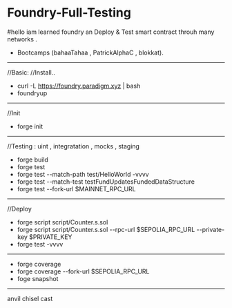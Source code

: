 # Foundry-Full-Testing
#hello 
iam learned foundry an Deploy & Test smart contract throuh many networks .
-  Bootcamps (bahaaTahaa , PatrickAlphaC , blokkat).

--------------------------------------

//Basic:
//Install..
-  curl -L https://foundry.paradigm.xyz | bash
-  foundryup

-------------------------------
 //Init
 - forge init

-------------------------------
 //Testing :  uint , integratation ,  mocks , staging
 
-  forge build
-  forge test
-  forge test --match-path test/HelloWorld -vvvv
-  forge test --match-test testFundUpdatesFundedDataStructure
-  forge test --fork-url $MAINNET_RPC_URL
--------------------------
//Deploy

-  forge script  script/Counter.s.sol
-  forge script  script/Counter.s.sol --rpc-url $SEPOLIA_RPC_URL   --private-key  $PRIVATE_KEY
-  forge test -vvvv
---------------

-  forge coverage
-  forge coverage --fork-url $SEPOLIA_RPC_URL
-  foge snapshot


------------

anvil 
chisel
cast



